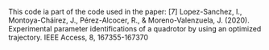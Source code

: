 This code ia part of the code used in the paper: [7]	Lopez-Sanchez, I., Montoya-Cháirez, J., Pérez-Alcocer, R., & Moreno-Valenzuela, J. (2020). Experimental parameter identifications of a quadrotor by using an optimized trajectory. IEEE Access, 8, 167355-167370
